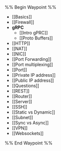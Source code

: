 %% Begin Waypoint %%
- [[Basics]]
- [[Firewall]]
- **gRPC**
	- [[Intro gPRC]]
	- [[Proto Buffers]]
- [[HTTP]]
- [[NAT]]
- [[NIC]]
- [[Port Forwarding]]
- [[Port multiplexing]]
- [[Port]]
- [[Private IP address]]
- [[Public IP address]]
- [[Questions]]
- [[REST]]
- [[Router]]
- [[Server]]
- [[SSH]]
- [[Static vs Dynamic]]
- [[Subnet]]
- [[Sync vs Async]]
- [[VPN]]
- [[Websockets]]

%% End Waypoint %%